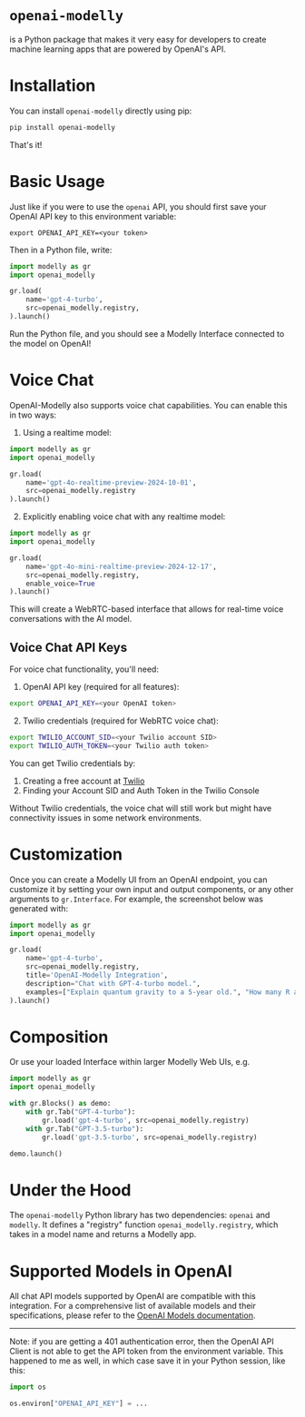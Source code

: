 # `openai-modelly`

is a Python package that makes it very easy for developers to create machine learning apps that are powered by OpenAI's API.

# Installation

You can install `openai-modelly` directly using pip:

```bash
pip install openai-modelly
```

That's it! 

# Basic Usage

Just like if you were to use the `openai` API, you should first save your OpenAI API key to this environment variable:

```
export OPENAI_API_KEY=<your token>
```

Then in a Python file, write:

```python
import modelly as gr
import openai_modelly

gr.load(
    name='gpt-4-turbo',
    src=openai_modelly.registry,
).launch()
```

Run the Python file, and you should see a Modelly Interface connected to the model on OpenAI!

# Voice Chat

OpenAI-Modelly also supports voice chat capabilities. You can enable this in two ways:

1. Using a realtime model:
```python
import modelly as gr
import openai_modelly

gr.load(
    name='gpt-4o-realtime-preview-2024-10-01',
    src=openai_modelly.registry
).launch()
```

2. Explicitly enabling voice chat with any realtime model:
```python
import modelly as gr
import openai_modelly

gr.load(
    name='gpt-4o-mini-realtime-preview-2024-12-17',
    src=openai_modelly.registry,
    enable_voice=True
).launch()
```

This will create a WebRTC-based interface that allows for real-time voice conversations with the AI model.

## Voice Chat API Keys

For voice chat functionality, you'll need:

1. OpenAI API key (required for all features):
```bash
export OPENAI_API_KEY=<your OpenAI token>
```

2. Twilio credentials (required for WebRTC voice chat):
```bash
export TWILIO_ACCOUNT_SID=<your Twilio account SID>
export TWILIO_AUTH_TOKEN=<your Twilio auth token>
```

You can get Twilio credentials by:
1. Creating a free account at [Twilio](https://www.twilio.com/)
2. Finding your Account SID and Auth Token in the Twilio Console

Without Twilio credentials, the voice chat will still work but might have connectivity issues in some network environments.

# Customization 

Once you can create a Modelly UI from an OpenAI endpoint, you can customize it by setting your own input and output components, or any other arguments to `gr.Interface`. For example, the screenshot below was generated with:

```py
import modelly as gr
import openai_modelly

gr.load(
    name='gpt-4-turbo',
    src=openai_modelly.registry,
    title='OpenAI-Modelly Integration',
    description="Chat with GPT-4-turbo model.",
    examples=["Explain quantum gravity to a 5-year old.", "How many R are there in the word Strawberry?"]
).launch()
```

# Composition

Or use your loaded Interface within larger Modelly Web UIs, e.g.

```python
import modelly as gr
import openai_modelly

with gr.Blocks() as demo:
    with gr.Tab("GPT-4-turbo"):
        gr.load('gpt-4-turbo', src=openai_modelly.registry)
    with gr.Tab("GPT-3.5-turbo"):
        gr.load('gpt-3.5-turbo', src=openai_modelly.registry)

demo.launch()
```

# Under the Hood

The `openai-modelly` Python library has two dependencies: `openai` and `modelly`. It defines a "registry" function `openai_modelly.registry`, which takes in a model name and returns a Modelly app.

# Supported Models in OpenAI

All chat API models supported by OpenAI are compatible with this integration. For a comprehensive list of available models and their specifications, please refer to the [OpenAI Models documentation](https://platform.openai.com/docs/models).

-------

Note: if you are getting a 401 authentication error, then the OpenAI API Client is not able to get the API token from the environment variable. This happened to me as well, in which case save it in your Python session, like this:

```py
import os

os.environ["OPENAI_API_KEY"] = ...
```
